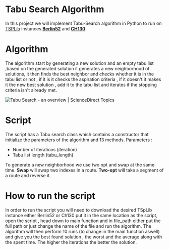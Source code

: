﻿# Tabu Search Algorithm

In this project we will implement Tabu-Search algorithm in Python to run on [TSPLib](https://comopt.ifi.uni-heidelberg.de/software/TSPLIB95/) instances **[Berlin52](https://github.com/pdrozdowski/TSPLib.Net/blob/master/TSPLIB95/tsp/berlin52.tsp)** and **[CH130](https://github.com/pdrozdowski/TSPLib.Net/blob/master/TSPLIB95/tsp/ch130.tsp)**.


# Algorithm
The algorithm start by generating a new solution and an empty tabu list ,based on the generated solution it generates a new neighborhood of solutions,  it then finds the best neighbor and checks whether it is in the tabu list or not , if it is it checks the aspiration criteria , if it doesn't it makes it the new best solution , add it to the tabu list and iterates if the stopping criteria isn't already met.
 

![Tabu Search - an overview | ScienceDirect Topics](https://ars.els-cdn.com/content/image/3-s2.0-B9780128188804000119-f10-05-9780128188804.jpg)


# Script

The script has a Tabu search class which contains a constructor that initialize the parameters of the algorithm and 13 methods.
Parameters :

 - Number of iterations (iteration)
 - Tabu list length (tabu_length)

To generate a new neighborhood we use two opt and swap at the same time.
**Swap** will swap two indexes in a route.
**Two-opt** will take a segment of a route and reverse it.

# How to run the script

In order to run the script you will need to download the desired TSpLib instance either Berlin52 or Ch130 put it in the same location as the script, open the script , head down to main function and in file_path either put the full path or just change the name of the file and run the algorithm.
The algorithm will then perform 10 runs (to change in the main function aswell) and give you the best found solution , the worst and the average along with the spent time.
The higher the iterations the better the solution.

